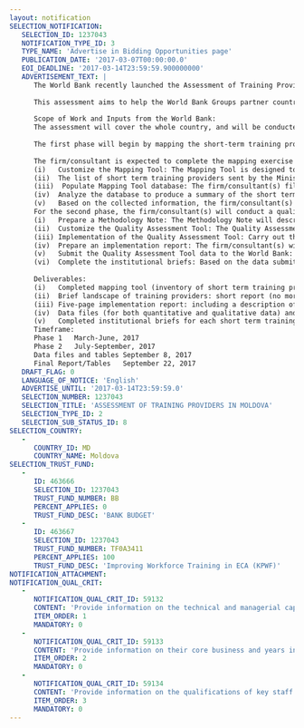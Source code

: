 ```yaml
---
layout: notification
SELECTION_NOTIFICATION: 
   SELECTION_ID: 1237043
   NOTIFICATION_TYPE_ID: 3
   TYPE_NAME: 'Advertise in Bidding Opportunities page'
   PUBLICATION_DATE: '2017-03-07T00:00:00.0'
   EOI_DEADLINE: '2017-03-14T23:59:59.900000000'
   ADVERTISEMENT_TEXT: |
      The World Bank recently launched the Assessment of Training Providers initiative to identify the current conditions and common practices under which technical and vocational education and training institutions operate as well as those conditions and practices that contribute to good performance
      
      This assessment aims to help the World Bank Groups partner countries to fill an information gap regarding two questions: first, what are the conditions and practices that make a training provider successful in terms of generating graduates who are employable or able to enroll in further education or training activities; and second, what are the most common constraints that training providers face and how have successful institutions addressed them.
      
      Scope of Work and Inputs from the World Bank: 
      The assessment will cover the whole country, and will be conducted in two phases: 1) landscape mapping and 2) quality assessment. 
      
      The first phase will begin by mapping the short-term training provision landscape through the collection of data on a range of variables. The World Bank Group will provide a Mapping Tool which will be customized by the selected firm/consultant(s) under the direction of the WBG and in consultation with the client country. At a minimum, the Mapping Tool should collect the name of institutions, their contact information (i.e. address/phone numbers), their affiliation (e.g. public, private, not-for profit), program offerings. Space to consider other variables, such as legal status, institutions size, among others are also available and can be used when the information is available and helpful. As a first step, the list of companies which offers educational services will be requested by the Ministry of Education from the State Registration Chamber. Next step, the received list of companies will be cheeked by the Ministry of Education with the Fiscal Inspectorate for identification of companies with turnover in last two years. 
      
      The firm/consultant is expected to complete the mapping exercise as follows:
      (i)	Customize the Mapping Tool: The Mapping Tool is designed to be easily adapted to ensure customization to the country context. After conducting the primary landscape scan, the firm/consultant(s) will identify the readily available information for most training providers and then adjust the tool accordingly. The World Bank will be able to provide technical assistance with the customization of the Mapping Tool. The final set of variables that are included in the Mapping Tool will be agreed with the World Bank Group and Ministry of Education;
      (ii)	The list of short term training providers sent by the Ministry of Education will be contacted by phone in order to check the companies current status (active/non-active). For the companies identified as being active the firm/consultant will complete the Mapping tool;
      (iii)	 Populate Mapping Tool database: The firm/consultant(s) fill out the background information about identified providers requested in the Mapping Tool. The World Bank Group will conduct a check to make sure that the database is filled out consistently and accurately; 
      (iv)	Analyze the database to produce a summary of the short term training provision landscape: The firm/consultant(s) will produce a five pages report that looks across the various categories of the database to generate a picture of the training provision landscape in the country. This would include basic insights regarding the distribution of providers in terms of geographic location, type of training institution, enrollment and graduation, and industry focus, among others; 
      (v)	Based on the collected information, the firm/consultant(s) will identify at least 20 short term training providers for the next phase of the study. The distribution of short term training providers (geographic, sectors, length of courses etc.) will be agreed with the Ministry of Education and the World Bank Group. 
      For the second phase, the firm/consultant(s) will conduct a quality assessment of the training providers by gathering more in-depth information focusing on the characteristics, practices, values, and performance of a sample of institutions. The World Bank Group will provide a Quality Assessment Tool which will be customized by the selected firm/consultant(s) under the direction of the WBG and in consultation with the client country. The methods to gather data will be the following: 
      (i)	Prepare a Methodology Note: The Methodology Note will describe staffing, sampling, field work timeline including a piloting phase, implementation arrangements, quality assurance framework, and cost. The World Bank Group will select a sample of 50 companies using the completed Mapping Tool and pre-established stratification criteria;
      (ii)	Customize the Quality Assessment Tool: The Quality Assessment Tool is designed to be easily adapted to ensure customization to the country context. The firm/consultant(s) will build on the institutional self-assessment tool developed by the National Agency for Quality Assurance in Professional Education. The Quality Assessment Tool includes focus groups with students (soon-to-graduates) and graduates and structured interviews with selected employers (the World Bank Group will provide guidelines and discussion points or a draft interview for the focus groups and structured interviews, respectively). The final version of the focus group discussion points and interview template will be agreed upon with the WBG and Ministry of Education; 
      (iii)	Implementation of the Quality Assessment Tool: Carry out the fieldwork according to the agreed Methodology Note applying the Quality Assessment tool. 
      (iv)	Prepare an implementation report: The firm/consultant(s) will produce a five page implementation report upon completion of the fieldwork. This report will constitute an institutional memory of how the data collection process unfolded (i.e. number of institutions visited, selected key informants, challenges in data collection and overall observations);
      (v)	Submit the Quality Assessment Tool data to the World Bank: For the data gathered through the questionnaire, the firm/consultant will submit the tabulated data files, data file key, and preliminary set of cross tabulations, all in Stata. For the data gathered through focus groups and structured interviews, the firm/consultant will submit verbatim transcripts in Word, SPSS or other qualitative data capturing system. The data files will be broken down by type of informant. A simple report with key cross tabulations will be submitted as a final deliverable;   
      (vi)	Complete the institutional briefs: Based on the data submitted by the firm/consultant(s), the World Bank will produce a ten-page country report summarizing the findings from the Mapping and Quality Assessment Tools. The World Bank will also create a template for the institutional briefs with a 2-3 completed briefs to serve as an example. The firm/consultant(s) will complete the remaining institutional briefs, one for each short term training provider that participated in the Quality Assessment phase. 
      
      Deliverables: 
      (i)	Completed mapping tool (inventory of short term training providers);
      (ii)	Brief landscape of training providers: short report (no more than 5 pages) describing and analyzing the countrys short term training provision landscape;
      (iii)	Five-page implementation report: including a description of how the data collection process took place;
      (iv)	Data files (for both quantitative and qualitative data) and simple report with key cross tabulations;
      (v)	Completed institutional briefs for each short term training provider that participated in the Quality Assessment phase.
      Timeframe: 
      Phase 1	March-June, 2017
      Phase 2	July-September, 2017
      Data files and tables	September 8, 2017
      Final Report/Tables	September 22, 2017
   DRAFT_FLAG: 0
   LANGUAGE_OF_NOTICE: 'English'
   ADVERTISE_UNTIL: '2017-03-14T23:59:59.0'
   SELECTION_NUMBER: 1237043
   SELECTION_TITLE: 'ASSESSMENT OF TRAINING PROVIDERS IN MOLDOVA'
   SELECTION_TYPE_ID: 2
   SELECTION_SUB_STATUS_ID: 8
SELECTION_COUNTRY: 
   - 
      COUNTRY_ID: MD
      COUNTRY_NAME: Moldova
SELECTION_TRUST_FUND: 
   - 
      ID: 463666
      SELECTION_ID: 1237043
      TRUST_FUND_NUMBER: BB
      PERCENT_APPLIES: 0
      TRUST_FUND_DESC: 'BANK BUDGET'
   - 
      ID: 463667
      SELECTION_ID: 1237043
      TRUST_FUND_NUMBER: TF0A3411
      PERCENT_APPLIES: 100
      TRUST_FUND_DESC: 'Improving Workforce Training in ECA (KPWF)'
NOTIFICATION_ATTACHMENT: 
NOTIFICATION_QUAL_CRIT: 
   - 
      NOTIFICATION_QUAL_CRIT_ID: 59132
      CONTENT: 'Provide information on the technical and managerial capabilities of the firm.'
      ITEM_ORDER: 1
      MANDATORY: 0
   - 
      NOTIFICATION_QUAL_CRIT_ID: 59133
      CONTENT: 'Provide information on their core business and years in business.'
      ITEM_ORDER: 2
      MANDATORY: 0
   - 
      NOTIFICATION_QUAL_CRIT_ID: 59134
      CONTENT: 'Provide information on the qualifications of key staff.'
      ITEM_ORDER: 3
      MANDATORY: 0
---
```

